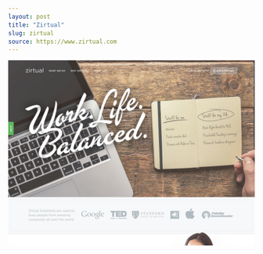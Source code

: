```yaml
---
layout: post
title: "Zirtual"
slug: zirtual
source: https://www.zirtual.com
---
```


<img src="/assets/img/screenshots/zirtual.jpg">
